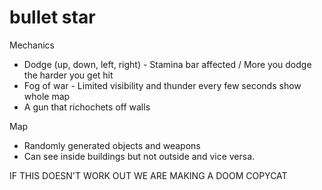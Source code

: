 # bullet star 
Mechanics
* Dodge (up, down, left, right) - Stamina bar affected / More you dodge the harder you get hit
* Fog of war - Limited visibility and thunder every few seconds show whole map
* A gun that richochets off walls

Map
* Randomly generated objects and weapons
* Can see inside buildings but not outside and vice versa.

IF THIS DOESN'T WORK OUT WE ARE MAKING A DOOM COPYCAT
